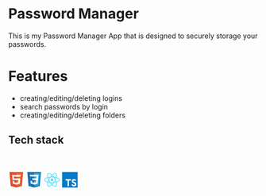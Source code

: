 # Password Manager

This is my Password Manager App that is designed to securely storage your passwords.

# Features

- creating/editing/deleting logins
- search passwords by login
- creating/editing/deleting folders

## Tech stack

<br>
<br>
<img src="https://github.com/devicons/devicon/blob/master/icons/html5/html5-original.svg" alt="HTML" width="32" height="32">
<img src="https://github.com/devicons/devicon/blob/master/icons/css3/css3-original.svg" alt="CSS" width="32" height="32">
<img src="https://github.com/devicons/devicon/blob/master/icons/react/react-original.svg" alt="React" width="32" height="32">
<img src="https://github.com/devicons/devicon/blob/master/icons/typescript/typescript-original.svg" alt="TypeScript" width="32" height="32">
